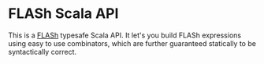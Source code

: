 # FLASh Scala API

This is a [FLASh](https://ccb.jhu.edu/software/FLASH/) typesafe Scala API. It let's you build FLASh expressions using easy to use combinators, which are further guaranteed statically to be syntactically correct.
